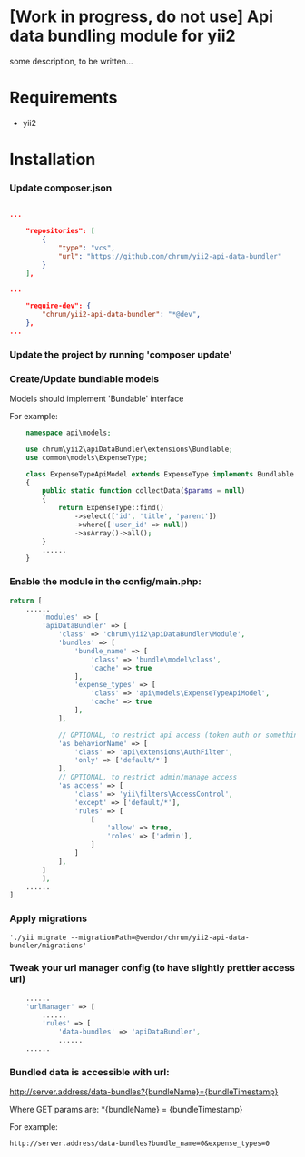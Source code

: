 [Work in progress, do not use]
Api data bundling module for yii2
==========

some description, to be written...

# Requirements
- yii2

# Installation
### Update composer.json

~~~json

...

    "repositories": [
        {
            "type": "vcs",
            "url": "https://github.com/chrum/yii2-api-data-bundler"
        }
    ],

...

    "require-dev": {
        "chrum/yii2-api-data-bundler": "*@dev",
    },
...

~~~

### Update the project by running 'composer update'
### Create/Update bundlable models
Models should implement 'Bundable' interface

For example:
~~~php
    namespace api\models;

    use chrum\yii2\apiDataBundler\extensions\Bundlable;
    use common\models\ExpenseType;

    class ExpenseTypeApiModel extends ExpenseType implements Bundlable
    {
        public static function collectData($params = null)
        {
            return ExpenseType::find()
                ->select(['id', 'title', 'parent'])
                ->where(['user_id' => null])
                ->asArray()->all();
        }
        ......
    }
~~~
### Enable the module in the config/main.php:

~~~php
return [
    ......
        'modules' => [
        'apiDataBundler' => [
            'class' => 'chrum\yii2\apiDataBundler\Module',
            'bundles' => [
                'bundle_name' => [
                    'class' => 'bundle\model\class',
                    'cache' => true
                ],
                'expense_types' => [
                    'class' => 'api\models\ExpenseTypeApiModel',
                    'cache' => true
                ],
            ],

            // OPTIONAL, to restrict api access (token auth or something)
            'as behaviorName' => [
                'class' => 'api\extensions\AuthFilter',
                'only' => ['default/*']
            ],
            // OPTIONAL, to restrict admin/manage access
            'as access' => [
                'class' => 'yii\filters\AccessControl',
                'except' => ['default/*'],
                'rules' => [
                    [
                        'allow' => true,
                        'roles' => ['admin'],
                    ]
                ]
            ],
        ]
        ],
    ......
]

~~~

### Apply migrations

    './yii migrate --migrationPath=@vendor/chrum/yii2-api-data-bundler/migrations'

### Tweak your url manager config (to have slightly prettier access url)
~~~php
    ......
    'urlManager' => [
        ......
        'rules' => [
            'data-bundles' => 'apiDataBundler',
            ......
    ......
~~~

### Bundled data is accessible with url:

http://server.address/data-bundles?{bundleName}={bundleTimestamp}

Where GET params are:
*{bundleName} = {bundleTimestamp}

For example:
~~~
http://server.address/data-bundles?bundle_name=0&expense_types=0
~~~

